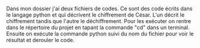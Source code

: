Dans mon dossier j'ai deux fichiers de codes. Ce sont des code écrits
dans le langage python et qui décrivent le chiffrement de César.
L'un décrit le chiffrement tandis que l'autre le déchiffrement.
Pour les exécuter on rentre dans le répertoire du projet en tapant la
commande "cd" dans un terminal. Ensuite on exécute la commande python suivi 
du nom du fichier pour voir le résultat et derouler le code.
